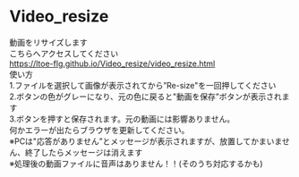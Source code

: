 # Video_resize  
動画をリサイズします  
こちらへアクセスしてください  
https://ltoe-flg.github.io/Video_resize/video_resize.html  
使い方  
1.ファイルを選択して画像が表示されてから”Re-size"を一回押してください  
2.ボタンの色がグレーになり、元の色に戻ると"動画を保存”ボタンが表示されます  
3.ボタンを押すと保存されます。元の動画には影響ありません。  
何かエラーが出たらブラウザを更新してください。  
※PCは"応答がありません”とメッセージが表示されますが、放置してかまいません、終了したらメッセージは消えます  
※処理後の動画ファイルに音声はありません！！(そのうち対応するかも)
